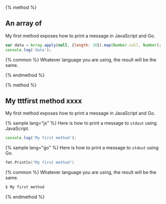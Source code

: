 
{% method %}
## An array of 

My first method exposes how to print a message in JavaScript and Go.

```js
var data = Array.apply(null, {length: 20}).map(Number.call, Number);
console.log('data');
```

{% common %}
Whatever language you are using, the result will be the same.

{% endmethod %}


{% method %}
## My tttfirst method xxxx

My first method exposes how to print a message in JavaScript and Go.

{% sample lang="js" %}
Here is how to print a message to `stdout` using JavaScript.

```js
console.log('My first method');
```

{% sample lang="go" %}
Here is how to print a message to `stdout` using Go.

```go
fmt.Println("My first method")
```

{% common %}
Whatever language you are using, the result will be the same.


```bash
$ My first method
```
{% endmethod %}
